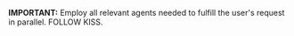 **IMPORTANT:** Employ all relevant agents needed to fulfill the user's request in parallel. FOLLOW KISS.